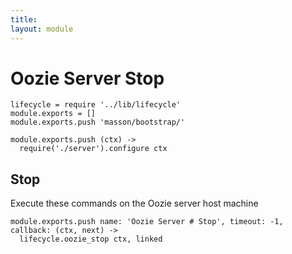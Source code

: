 ```yaml
---
title: 
layout: module
---
```


# Oozie Server Stop

    lifecycle = require '../lib/lifecycle'
    module.exports = []
    module.exports.push 'masson/bootstrap/'

    module.exports.push (ctx) ->
      require('./server').configure ctx

## Stop

Execute these commands on the Oozie server host machine

    module.exports.push name: 'Oozie Server # Stop', timeout: -1, callback: (ctx, next) ->
      lifecycle.oozie_stop ctx, linked
